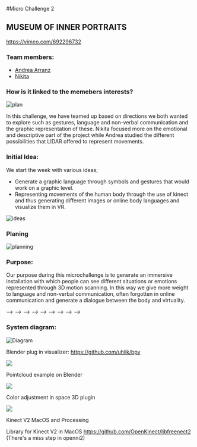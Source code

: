 
#Micro Challenge 2

## MUSEUM OF INNER PORTRAITS
https://vimeo.com/692296732

### Team members: 
- [Andrea Arranz](https://andrea-arranz.github.io/website/)
- [Nikita]([https://andrea-arranz.github.io/website/](https://nikita-bandarevich.github.io/web_portfolio/))

### How is it linked to the memebers interests?

![plan](/images/img04.png)

In this challenge, we have teamed up based on directions we both wanted to explore such as gestures, language and non-verbal communication and the graphic representation of these. Nikita focused more on the emotional and descriptive part of the project while Andrea studied the different possibilities that LIDAR offered to represent movements.

### Initial Idea:

We start the week with various ideas;
- Generate a graphic language through symbols and gestures that would work on a graphic level. 
- Representing movements of the human body through the use of kinect and thus generating different images or online body languages and visualize them in VR.

![ideas](/images/img05.png)

### Planing

![planning](/images/img06.png)

### Purpose:

Our purpose during this microchallenge is to generate an immersive installation with which people can see different situations or emotions represented through 3D motion scanning. In this way we give more weight to language and non-verbal communication, often forgotten in online communication and generate a dialogue between the body and virtuality. 

--> --> --> --> --> --> --> --> -->

### System diagram:

![Diagram](/images/img07.png)

Blender plug in visualizer: https://github.com/uhlik/bpy

![](https://github.com/andrea-arranz/FabLab/blob/main/images/img01.png)

Pointcloud example on Blender


![](https://github.com/andrea-arranz/FabLab/blob/main/images/img02.png)

Color adjustment in space 3D plugin

![](https://github.com/andrea-arranz/FabLab/blob/main/images/img03.png)

Kinect V2 MacOS and Processing

Library for Kinect V2 in MacOS https://github.com/OpenKinect/libfreenect2
(There's a miss step in openni2)


